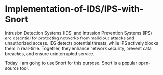 # Implementation-of-IDS/IPS-with-Snort

Intrusion Detection Systems (IDS) and Intrusion Prevention Systems (IPS) are essential for protecting networks from malicious attacks and unauthorized access. IDS detects potential threats, while IPS actively blocks them in real-time. Together, they enhance network security, prevent data breaches, and ensure uninterrupted service. 

Today, I am going to use Snort for this purpose. Snort is a popular open-source tool.

